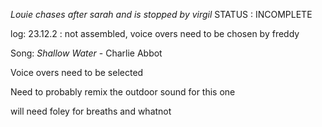 *Louie chases after sarah and is stopped by virgil*
STATUS : INCOMPLETE

log:
23.12.2 : not assembled, voice overs need to be chosen by freddy

Song:
*Shallow Water* - Charlie Abbot

Voice overs need to be selected

Need to probably remix the outdoor sound for this one

will need foley for breaths and whatnot